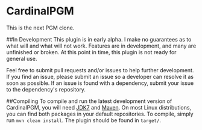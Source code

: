 CardinalPGM
===========

This is the next PGM clone.

##In Development
This plugin is in early alpha. I make no guarantees as to what will and what will not work. Features are in development, and many are unfinished or broken. At this point in time, this plugin is not ready for general use.

Feel free to submit pull requests and/or issues to help further development. If you find an issue, please submit an issue so a developer can resolve it as soon as possible. If an issue is found with a dependency, submit your issue to the dependency's repository.

##Compiling
To compile and run the latest development version of CardinalPGM, you will need [JDK7](http://www.oracle.com/technetwork/java/javase/downloads/jdk7-downloads-1880260.html) and [Maven](http://maven.apache.org/). On most Linux distributions, you can find both packages in your default repositories. To compile, simply run `mvn clean install`. The plugin should be found in `target/`.


